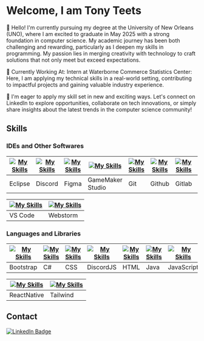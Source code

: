 # Welcome, I am Tony Teets

🌟 Hello! I'm currently pursuing my degree at the University of New Orleans (UNO), where I am excited to 
graduate in May 2025 with a strong foundation in computer science. My academic journey has been both 
challenging and rewarding, particularly as I deepen my skills in programming. My passion lies in merging 
creativity with technology to craft solutions that not only meet but exceed expectations.

💼 Currently Working At:
Intern at Waterborne Commerce Statistics Center: Here, I am applying my technical skills in a real-world 
setting, contributing to impactful projects and gaining valuable industry experience.

🚀 I'm eager to apply my skill set in new and exciting ways. Let's connect on LinkedIn to explore opportunities, 
collaborate on tech innovations, or simply share insights about the latest trends in the computer science community!

## Skills
### IDEs and Other Softwares
| [![My Skills](https://skillicons.dev/icons?i=eclipse)](https://skillicons.dev) | [![My Skills](https://skillicons.dev/icons?i=discord)](https://skillicons.dev)  | [![My Skills](https://skillicons.dev/icons?i=figma)](https://skillicons.dev)  | [![My Skills](https://skillicons.dev/icons?i=gamemakerstudio)](https://skillicons.dev) | [![My Skills](https://skillicons.dev/icons?i=git)](https://skillicons.dev) | [![My Skills](https://skillicons.dev/icons?i=github)](https://skillicons.dev) | [![My Skills](https://skillicons.dev/icons?i=gitlab)](https://skillicons.dev) | [![My Skills](https://skillicons.dev/icons?i=idea)](https://skillicons.dev) | [![My Skills](https://skillicons.dev/icons?i=postman)](https://skillicons.dev) | [![My Skills](https://skillicons.dev/icons?i=visualstudio)](https://skillicons.dev) |
|--------------------------------------------------------------------------------|---------------------------------------------------------------------------------|-------------------------------------------------------------------------------|----------------------------------------------------------------------------------------|----------------------------------------------------------------------------|-------------------------------------------------------------------------------|-------------------------------------------------------------------------------|-----------------------------------------------------------------------------|--------------------------------------------------------------------------------|-------------------------------------------------------------------------------------|
| Eclipse                                                                        | Discord                                                                         | Figma                                                                         | GameMaker Studio                                                                       |Git                                                                         | Github                                                                        | Gitlab                                                                        | Idea                                                                        | Postman                                                                        | VisualStudio                                                                        |

| [![My Skills](https://skillicons.dev/icons?i=vscode)](https://skillicons.dev) | [![My Skills](https://skillicons.dev/icons?i=webstorm)](https://skillicons.dev) |
|-------------------------------------------------------------------------------|---------------------------------------------------------------------------------|
| VS Code                                                                       | Webstorm                                                                        |
### Languages and Libraries

| [![My Skills](https://skillicons.dev/icons?i=bootstrap)](https://skillicons.dev) | [![My Skills](https://skillicons.dev/icons?i=cs)](https://skillicons.dev)  | [![My Skills](https://skillicons.dev/icons?i=css)](https://skillicons.dev) | [![My Skills](https://skillicons.dev/icons?i=discordjs)](https://skillicons.dev) | [![My Skills](https://skillicons.dev/icons?i=html)](https://skillicons.dev) | [![My Skills](https://skillicons.dev/icons?i=java)](https://skillicons.dev) | [![My Skills](https://skillicons.dev/icons?i=js)](https://skillicons.dev) | [![My Skills](https://skillicons.dev/icons?i=mongodb)](https://skillicons.dev) | [![My Skills](https://skillicons.dev/icons?i=nodejs)](https://skillicons.dev) | [![My Skills](https://skillicons.dev/icons?i=npm)](https://skillicons.dev) |
|----------------------------------------------------------------------------------|----------------------------------------------------------------------------|----------------------------------------------------------------------------|----------------------------------------------------------------------------------|-----------------------------------------------------------------------------|-----------------------------------------------------------------------------|---------------------------------------------------------------------------|--------------------------------------------------------------------------------|-------------------------------------------------------------------------------|----------------------------------------------------------------------------|
| Bootstrap                                                                        | C#                                                                         | CSS                                                                        | DiscordJS                                                                        | HTML                                                                        | Java                                                                        | JavaScript                                                                | MongoDB                                                                        | NodeJS                                                                        | npm                                                                        |  

| [![My Skills](https://skillicons.dev/icons?i=react)](https://skillicons.dev) | [![My Skills](https://skillicons.dev/icons?i=tailwind)](https://skillicons.dev)  | 
|------------------------------------------------------------------------------|----------------------------------------------------------------------------------|
| ReactNative                                                                  | Tailwind                                                                         |

## Contact
<a href="https://www.linkedin.com/in/tony-m-teets/"><img src="https://img.shields.io/badge/LinkedIn-blue?style=for-the-badge&logo=linkedin&logoColor=white" alt="LinkedIn Badge" align="center"></a>

